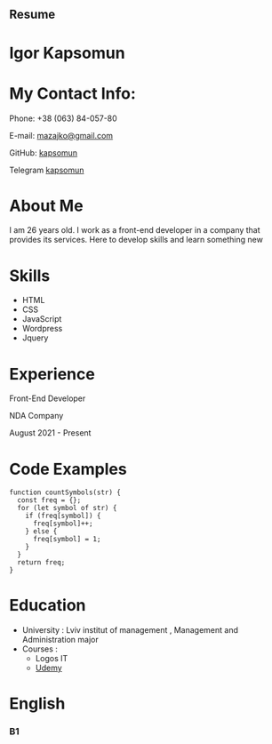 ## Resume
# Igor Kapsomun
# My Contact Info:
Phone: +38 (063) 84-057-80

E-mail: mazajko@gmail.com

GitHub: [kapsomun](https://github.com/kapsomun)

Telegram [kapsomun](https://t.me/kapsomun)

# About Me
I am 26 years old. I work as a front-end developer in a company that provides its services. Here to develop skills and learn something new
# Skills
* HTML
* CSS
* JavaScript
* Wordpress
* Jquery

# Experience

Front-End Developer

NDA Company

August 2021 - Present

# Code Examples
```
function countSymbols(str) {
  const freq = {};
  for (let symbol of str) {
    if (freq[symbol]) {
      freq[symbol]++;
    } else {
      freq[symbol] = 1;
    }
  }
  return freq;
}

```

# Education
* University : Lviv institut of management , Management and Administration major
* Courses :
    * Logos IT
    * [Udemy](https://www.udemy.com/course/webdeveloper/)

# English
### B1
